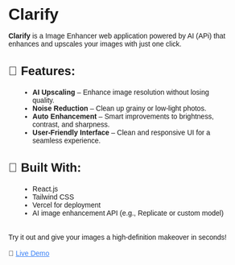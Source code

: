 <section style="font-family: sans-serif; padding: 2rem; max-width: 800px; margin: auto;">
  <h1 style="font-size: 2rem; margin-bottom: 1rem;">Clarify</h1>
  
  <p>
    <strong>Clarify</strong> is a Image Enhancer web application powered by AI (APi) that enhances and upscales your images with just one click.
  </p>

  <h2 style="margin-top: 2rem; font-size: 1.5rem;">🔧 Features:</h2>
  <ul style="list-style-type: disc; margin-left: 1.5rem;">
    <li><strong>AI Upscaling</strong> – Enhance image resolution without losing quality.</li>
    <li><strong>Noise Reduction</strong> – Clean up grainy or low-light photos.</li>
    <li><strong>Auto Enhancement</strong> – Smart improvements to brightness, contrast, and sharpness.</li>
    <li><strong>User-Friendly Interface</strong> – Clean and responsive UI for a seamless experience.</li>
  </ul>

  <h2 style="margin-top: 2rem; font-size: 1.5rem;">🚀 Built With:</h2>
  <ul style="list-style-type: disc; margin-left: 1.5rem;">
    <li>React.js</li>
    <li>Tailwind CSS</li>
    <li>Vercel for deployment</li>
    <li>AI image enhancement API (e.g., Replicate or custom model)</li>
  </ul>

  <p style="margin-top: 2rem;">
    Try it out and give your images a high-definition makeover in seconds!
  </p>

  <p style="margin-top: 1rem;">
    🔗 <a href="https://hi-clarify.vercel.app/" target="_blank" style="color: #3b82f6; text-decoration: underline;">
      Live Demo
    </a>
  </p>
</section>
